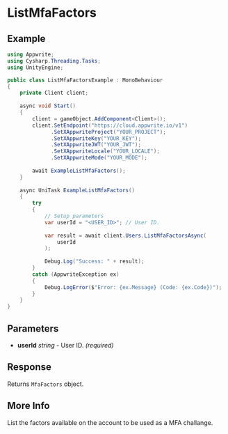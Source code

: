# ListMfaFactors

## Example

```csharp
using Appwrite;
using Cysharp.Threading.Tasks;
using UnityEngine;

public class ListMfaFactorsExample : MonoBehaviour
{
    private Client client;
    
    async void Start()
    {
        client = gameObject.AddComponent<Client>();
        client.SetEndpoint("https://cloud.appwrite.io/v1")
              .SetXAppwriteProject("YOUR_PROJECT");
              .SetXAppwriteKey("YOUR_KEY");
              .SetXAppwriteJWT("YOUR_JWT");
              .SetXAppwriteLocale("YOUR_LOCALE");
              .SetXAppwriteMode("YOUR_MODE");
        
        await ExampleListMfaFactors();
    }
    
    async UniTask ExampleListMfaFactors()
    {
        try
        {
            // Setup parameters
            var userId = "<USER_ID>"; // User ID.
            
            var result = await client.Users.ListMfaFactorsAsync(
                userId
            );
            
            Debug.Log("Success: " + result);
        }
        catch (AppwriteException ex)
        {
            Debug.LogError($"Error: {ex.Message} (Code: {ex.Code})");
        }
    }
}
```

## Parameters

- **userId** *string* - User ID. *(required)*

## Response

Returns `MfaFactors` object.
## More Info

List the factors available on the account to be used as a MFA challange.
